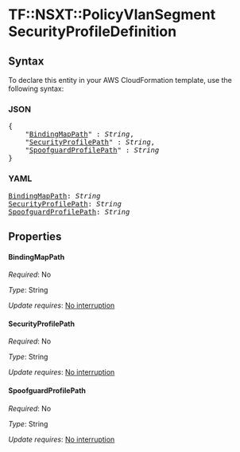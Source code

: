 # TF::NSXT::PolicyVlanSegment SecurityProfileDefinition

## Syntax

To declare this entity in your AWS CloudFormation template, use the following syntax:

### JSON

<pre>
{
    "<a href="#bindingmappath" title="BindingMapPath">BindingMapPath</a>" : <i>String</i>,
    "<a href="#securityprofilepath" title="SecurityProfilePath">SecurityProfilePath</a>" : <i>String</i>,
    "<a href="#spoofguardprofilepath" title="SpoofguardProfilePath">SpoofguardProfilePath</a>" : <i>String</i>
}
</pre>

### YAML

<pre>
<a href="#bindingmappath" title="BindingMapPath">BindingMapPath</a>: <i>String</i>
<a href="#securityprofilepath" title="SecurityProfilePath">SecurityProfilePath</a>: <i>String</i>
<a href="#spoofguardprofilepath" title="SpoofguardProfilePath">SpoofguardProfilePath</a>: <i>String</i>
</pre>

## Properties

#### BindingMapPath

_Required_: No

_Type_: String

_Update requires_: [No interruption](https://docs.aws.amazon.com/AWSCloudFormation/latest/UserGuide/using-cfn-updating-stacks-update-behaviors.html#update-no-interrupt)

#### SecurityProfilePath

_Required_: No

_Type_: String

_Update requires_: [No interruption](https://docs.aws.amazon.com/AWSCloudFormation/latest/UserGuide/using-cfn-updating-stacks-update-behaviors.html#update-no-interrupt)

#### SpoofguardProfilePath

_Required_: No

_Type_: String

_Update requires_: [No interruption](https://docs.aws.amazon.com/AWSCloudFormation/latest/UserGuide/using-cfn-updating-stacks-update-behaviors.html#update-no-interrupt)

